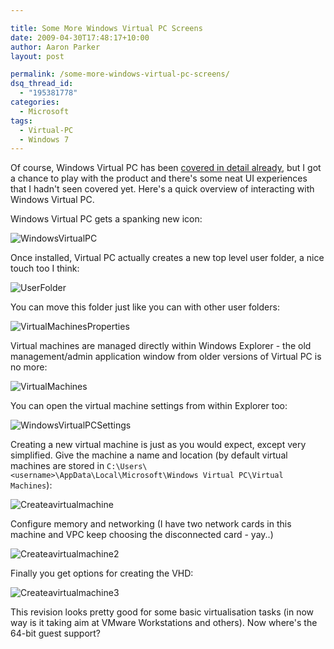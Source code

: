 ```yaml
---

title: Some More Windows Virtual PC Screens
date: 2009-04-30T17:48:17+10:00
author: Aaron Parker
layout: post

permalink: /some-more-windows-virtual-pc-screens/
dsq_thread_id:
  - "195381778"
categories:
  - Microsoft
tags:
  - Virtual-PC
  - Windows 7
---
```

Of course, Windows Virtual PC has been [covered in detail already](http://www.winsupersite.com/win7/xp_mode_preview.asp), but I got a chance to play with the product and there's some neat UI experiences that I hadn't seen covered yet. Here's a quick overview of interacting with Windows Virtual PC.

Windows Virtual PC gets a spanking new icon:

![WindowsVirtualPC]({{site.baseurl}}/media/2009/04/WindowsVirtualPC.png)

Once installed, Virtual PC actually creates a new top level user folder, a nice touch too I think:

![UserFolder]({{site.baseurl}}/media/2009/04//UserFolder.png)

You can move this folder just like you can with other user folders:

![VirtualMachinesProperties]({{site.baseurl}}/media/2009/04//VirtualMachinesProperties.png)

Virtual machines are managed directly within Windows Explorer - the old management/admin application window from older versions of Virtual PC is no more:

![VirtualMachines]({{site.baseurl}}/media/2009/04//VirtualMachines.png)

You can open the virtual machine settings from within Explorer too:

![WindowsVirtualPCSettings]({{site.baseurl}}/media/2009/04//WindowsVirtualPCSettings.png)

Creating a new virtual machine is just as you would expect, except very simplified. Give the machine a name and location (by default virtual machines are stored in `C:\Users\<username>\AppData\Local\Microsoft\Windows Virtual PC\Virtual Machines`):

![Createavirtualmachine]({{site.baseurl}}/media/2009/04/Createavirtualmachine.png)

Configure memory and networking (I have two network cards in this machine and VPC keep choosing the disconnected card - yay..)

![Createavirtualmachine2]({{site.baseurl}}/media/2009/04//Createavirtualmachine2.png)

Finally you get options for creating the VHD:

![Createavirtualmachine3]({{site.baseurl}}/media/2009/04//Createavirtualmachine3.png)

This revision looks pretty good for some basic virtualisation tasks (in now way is it taking aim at VMware Workstations and others). Now where's the 64-bit guest support?

